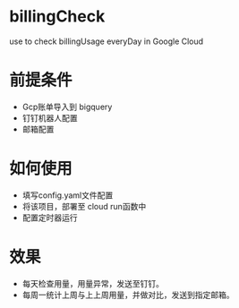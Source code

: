 # billingCheck
use to check billingUsage everyDay in Google Cloud
# 前提条件
- Gcp账单导入到 bigquery
- 钉钉机器人配置
- 邮箱配置
# 如何使用
- 填写config.yaml文件配置
- 将该项目，部署至 cloud run函数中
- 配置定时器运行
# 效果
- 每天检查用量，用量异常，发送至钉钉。
- 每周一统计上周与上上周用量，并做对比，发送到指定邮箱。
